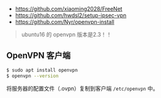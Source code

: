 
- https://github.com/xiaoming2028/FreeNet  
- https://github.com/hwdsl2/setup-ipsec-vpn  
- https://github.com/Nyr/openvpn-install  

>ubuntu16 的 openvpn 版本是2.3！！  

## OpenVPN 客户端
```sh
$ sudo apt install openvpn
$ openvpn --version
```
将服务器的配置文件（.ovpn）复制到客户端 `/etc/openvpn` 中。  
